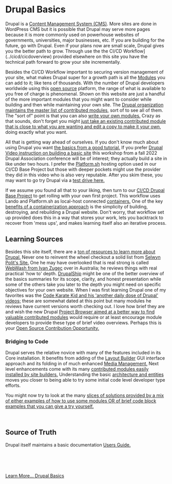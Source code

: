 
# Drupal Basics

Drupal is a [Content Management System (CMS)](../book/cms.md).  More sites are done in WordPress CMS but it is possible that Drupal may serve more pages because it is more commonly used on powerhouse websites of governments, universities, major businesses, etc.  If you are building for the future, go with Drupal.  Even if your plans now are small scale, Drupal gives you the better path to grow.  Through use the the CI/CD Workflow](../cicd/cicdoverview) provided elsewhere on this site you have the technical path forward to grow your site incrementally.

Besides the CI/CD Workflow important to securing version management of your site, what makes Drupal super for a growth path is all the [Modules](../modules/modulesoverview.md) you can add to it; like tens of thousands.  With the number of Drupal developers worldwide using this [open source](../book/opensource.md) platform, the range of what is available to you free of charge is phenomenal.   Shown on this website are just a handful of the more important modules that you might want to consider while building and then while maintaining your own site.  The [Drupal organization maintains the master list of contributed modules](https://drupal.org), sort of to see all of them.  The "sort of" point is that you can also [write your own modules.](https://github.com/PacktPublishing/Drupal-10-Module-Development-Fourth-Edition) Crazy as that sounds, don't forget you might [just take an existing contributed module that is close to what you are wanting and edit a copy to make it your own](https://www.youtube.com/watch?v=MXCK4XPF6E0), doing exactly what you want.

All that is getting way ahead of ourselves.  If you don't know much about using Drupal you want [the basics from a good tutorial.](https://supporthost.com/drupal-tutorial/) If you prefer [Drupal Video instruction on building a basic site](https://www.youtube.com/watch?v=8-LHnfQmnZ8) this workshop from a fall 2022 Drupal Association conference will be of interest; they actually build a site in like under two hours.  I prefer the [Platform.sh](http://platform.sh) hosting option used in our CI/CD Base Project but those with deeper pockets might use the provider they did in this video who is also very reputable.  After you skim these, you may want to go try Drupal via a [test drive here.](https://www.gitpod.io/docs/introduction/getting-started/quickstart/drupal)

If we assume you found all that to your liking, then turn to our [CI/CD Drupal Base Project](../book/drupalcicd.md) to get rolling with your own first project.  This workflow uses Lando and Platform.sh as local-host connected [containers.](https://code.visualstudio.com/docs/devcontainers/containers) One of the key [benefits of a containerization approach](https://www.mendix.com/blog/benefits-of-containerization/) is the simplicity of building, destroying, and rebuilding a Drupal website.  Don't worry, that workflow set up provided does this in a way that stores your work, lets you backtrack to recover from 'mess ups', and makes learning itself also an iterative process.

## Learning Sources

Besides this site itself, there are a [ton of resources to learn more about Drupal.](https://www.thedroptimes.com/learn-drupal)  Never one to reinvent the wheel checkout a solid list from [Selwyn Polit's Site.](https://selwynpolit.github.io/d9book/learn)  One he may have overlooked that is real strong is called [WebWash from Ivan Zugec](https://www.webwash.net/) over in Australia; he reviews things with real practical 'how to' depth.  [DrupalShip](https://www.drupalship.org/build/when-to-use-drupal) might be one of the better overview of the basics summaries for its scope, clarity, and honest presentation while some of the others take you later to the depth you might need on specific objectives for your own website.  When I was first learning Drupal one of my favorites was the [Code Karate Kid and his 'another daily dose of Drupal' videos;](https://www.youtube.com/@codekaratetutorials) these are somewhat dated at this point but many modules he reviews have current versions worth checking out.  I love how brief they are and wish the new Drupal [Project Browser aimed at a better way to find valuable contributed modules](https://www.drupal.org/project/project_browser) would require or at least encourage module developers to provide these type of brief video overviews.  Perhaps this is your [Open Source Contribution Opportunity.](../book/opensource.md)

### Bridging to Code

Drupal serves the relative novice with many of the features included in its Core installation.  It benefits from adding of the [Layout Builder](../modules/layoutbuilder.md) GUI interface approach and its folding in of much enhanced [Media Management.](../modules/media.md)  Next level enhancements come with its many [contributed modules easily installed by site builders.](../modules/modulesoverview.md)  Understanding the basic [architecture and entities](../book/archandentities.md) moves you closer to being able to try some initial code level developer type efforts.

You might now try to look at the many [slices of solutions provided by a mix of either examples of how to use some modules OR of brief code block examples that you can give a try yourself.](https://www.codimth.com/category/web/drupal)

<br>

## Source of Truth

Drupal itself maintains a basic documentation [Users Guide.](https://www.drupal.org/docs/user_guide/en/index.html)

<br>
<br>
<br>

[Learn More... Drupal Basics](../chapters.md#drupal-basics)

